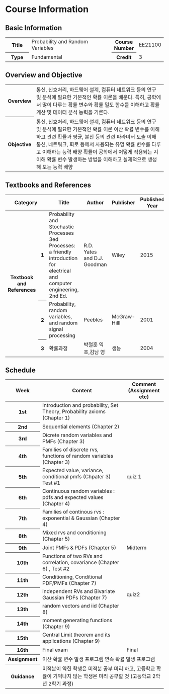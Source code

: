 # Course Information
## Basic Information
<table>
	<colgroup>
		<col width="15%">
		<col>
		<col width="15%">
		<col>
	</colgroup>
	<tbody>				
		<tr>
			<th>Title</th>
			<td>Probability and Random Variables</td>
			<th>Course Number</th>
			<td>EE21100</td>
		</tr>			
		<tr>
			<th>Type</th>
			<td>Fundamental</td>
			<th>Credit</th>
			<td>3</td>
		</tr>
	</tbody>
</table>

## Overview and Objective
<table>
	<colgroup>
		<col width="15%">
		<col>
	</colgroup>
	<tbody>				
		<tr>
			<th>Overview</th>
			<td>통신, 신호처리, 하드웨어 설계, 컴퓨터 네트워크 등의 연구 및 분석에 필요한 기본적인 확률 이론을 배운다. 특히,  공학에서 많이 다루는 확률 변수와 확률 밀도 함수를 이해하고 확률 계산 및 데이터 분석 능력을 기른다. 
</td>
		</tr>			
		<tr>
			<th>Objective</th>
			<td>통신, 신호처리, 하드웨어 설계, 컴퓨터 네트워크 등의 연구 및 분석에 필요한 기본적인 확률 이론 
이산 확률 변수를 이해하고 관련 확률과 평균, 분산 등의 관련 파라미터 도출 이해 
통신, 네트워크, 회로  등에서 사용되는 유명 확률 변수를 다루고 이해하는 능력 배양 
확률이 공학에서 어떻게 적용되는 지 이해 
확률 변수 발생하는 방법을 이해하고 실제적으로 생성해 보는 능력 배양 </td>
		</tr>	
	</tbody>
</table>

## Textbooks and References
<table>
	<colgroup>
		<col width="10%">
		<col width="5%">
		<col>
		<col width="20%">
		<col width="10%">
		<col width="10%">
		<col width="15%">
	</colgroup>			
	<thead>
		<tr>
			<th colspan="2">Category</th>
			<th>Title</th>
			<th>Author</th>
			<th>Publisher</th>
			<th>Published Year</th>
			<th>ISBN</th>
		</tr>
	</thead>
	<tbody>				
		<tr>
			<th rowspan="3">Textbook and References</th>
			<th>1</th>
			<td>Probability and Stochastic Processes 3ed
Processes: a friendly 
introduction for electrical and 
computer engineering, 2nd Ed.</td>
			<td>R.D. Yates 
and D.J. 
Goodman</td>
			<td>Wiley</td>
			<td>2015</td>
			<td>0781118808719</td>
		</tr>
		<tr>
			<th>2</th>
			<td>Probability, random variables, 
and random signal processing</td>
			<td>Peebles</td>
			<td>McGraw-Hilll</td>
			<td>2001</td>
			<td>0073660078</td>
		</tr>
		<tr>
			<th>3</th>
			<td>확률과정</td>
			<td>박철훈
익호,김남
영</td>
			<td>생능</td>
			<td>2004</td>
			<td></td>
		</tr>
	</tbody>
</table>

## Schedule
<table>
	<colgroup>
		<col width="10%">
		<col>
		<col width="25%">
	</colgroup>			
	<thead>
		<tr>
			<th>Week</th>
			<th>Content</th>
			<th>Comment<br>
(Assignment etc)</th>
		</tr>
	</thead>
	<tbody>	
		<tr>
			<th>1st</th>
			<td>Introduction and probability, Set Theory, Probability axioms (Chapter 1)</td>
			<td></td>
		</tr>							
		<tr>
			<th>2nd</th>
			<td>Sequential elements (Chapter 2)</td>
			<td></td>
		</tr>
		<tr>
			<th>3rd</th>
			<td>Dicrete random variables and PMFs (Chapter 3) </td>
			<td></td>
		</tr>
		<tr>
			<th>4th</th>
			<td>Families of discrete rvs, functions of random variables (Chapter 3) </td>
			<td></td>
		</tr>
		<tr>
			<th>5th</th>
			<td>Expected value, variance, conditional pmfs (Chpater 3) Test #1</td>
			<td>quiz 1</td>
		</tr>
		<tr>
			<th>6th</th>
			<td>Continuous random variables : pdfs and expected values (Chapter 4) </td>
			<td></td>
		</tr>
		<tr>
			<th>7th</th>
			<td>Families of continous rvs : exponential &amp; Gaussian (Chapter 4)
</td>
			<td></td>
		</tr>
		<tr>
			<th>8th</th>
			<td>Mixed rvs and conditioning (Chapter 5) </td>
			<td></td>
		</tr>
		<tr>
			<th>9th</th>
			<td>Joint PMFs &amp; PDFs (Chapter 5) </td>
			<td>Midterm</td>
		</tr>
		<tr>
			<th>10th</th>
			<td> Functions of two RVs and correlation, covariance (Chapter 6) , Test #2</td>
			<td></td>
		</tr>
		<tr>
			<th>11th</th>
			<td>Conditioning, Conditional PDF/PMFs (Chapter 7)</td>
			<td></td>
		</tr>
		<tr>
			<th>12th</th>
			<td> independent RVs and Bivariate Gaussian PDFs (Chapter 7)</td>
			<td>quiz2</td>
		</tr>
		<tr>
			<th>13th</th>
			<td>random vectors and iid  (Chapter 8)</td>
			<td></td>
		</tr>
		<tr>
			<th>14th</th>
			<td>moment generating functions (Chapter 9)</td>
			<td></td>
		</tr>
		<tr>
			<th>15th</th>
			<td>Central Limit theorem and its applications  (Chapter 9)</td>
			<td></td>
		</tr>
		<tr>
			<th>16th</th>
			<td>Final exam </td>
			<td>Final</td>
		</tr>												
		<tr>
			<th>Assignment</th>
			<td colspan="2">이산 확률 변수 발생 프로그램 
연속 확률 발생 프로그램</td>
		</tr>
		<tr>
			<th>Guidance</th>
			<td colspan="2">미적분이 약한 학생은 미적분 공부 미리 하고, 
고등학교 확률이 기억나지 않는 학생은 미리 공부할 것   (고등학교 2학년 2학기 과정)</td>
		</tr>
	</tbody>
</table>
